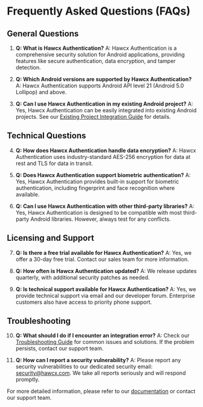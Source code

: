 # Frequently Asked Questions (FAQs)

## General Questions

1. **Q: What is Hawcx Authentication?**
   A: Hawcx Authentication is a comprehensive security solution for Android applications, providing features like secure authentication, data encryption, and tamper detection.

2. **Q: Which Android versions are supported by Hawcx Authentication?**
   A: Hawcx Authentication supports Android API level 21 (Android 5.0 Lollipop) and above.

3. **Q: Can I use Hawcx Authentication in my existing Android project?**
   A: Yes, Hawcx Authentication can be easily integrated into existing Android projects. See our [Existing Project Integration Guide](android/existing-project.md) for details.

## Technical Questions

4. **Q: How does Hawcx Authentication handle data encryption?**
   A: Hawcx Authentication uses industry-standard AES-256 encryption for data at rest and TLS for data in transit.

5. **Q: Does Hawcx Authentication support biometric authentication?**
   A: Yes, Hawcx Authentication provides built-in support for biometric authentication, including fingerprint and face recognition where available.

6. **Q: Can I use Hawcx Authentication with other third-party libraries?**
   A: Yes, Hawcx Authentication is designed to be compatible with most third-party Android libraries. However, always test for any conflicts.

## Licensing and Support

7. **Q: Is there a free trial available for Hawcx Authentication?**
   A: Yes, we offer a 30-day free trial. Contact our sales team for more information.

8. **Q: How often is Hawcx Authentication updated?**
   A: We release updates quarterly, with additional security patches as needed.

9. **Q: Is technical support available for Hawcx Authentication?**
   A: Yes, we provide technical support via email and our developer forum. Enterprise customers also have access to priority phone support.

## Troubleshooting

10. **Q: What should I do if I encounter an integration error?**
    A: Check our [Troubleshooting Guide](troubleshoot.md) for common issues and solutions. If the problem persists, contact our support team.

11. **Q: How can I report a security vulnerability?**
    A: Please report any security vulnerabilities to our dedicated security email: security@hawcx.com. We take all reports seriously and will respond promptly.

For more detailed information, please refer to our [documentation](index.md) or contact our support team.